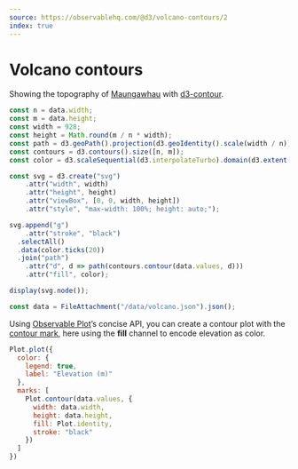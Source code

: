 ```yaml
---
source: https://observablehq.com/@d3/volcano-contours/2
index: true
---
```


# Volcano contours

Showing the topography of [Maungawhau](https://en.wikipedia.org/wiki/Maungawhau) with [d3-contour](https://d3js.org/d3-contour).

```js echo
const n = data.width;
const m = data.height;
const width = 928;
const height = Math.round(m / n * width);
const path = d3.geoPath().projection(d3.geoIdentity().scale(width / n));
const contours = d3.contours().size([n, m]);
const color = d3.scaleSequential(d3.interpolateTurbo).domain(d3.extent(data.values)).nice();

const svg = d3.create("svg")
    .attr("width", width)
    .attr("height", height)
    .attr("viewBox", [0, 0, width, height])
    .attr("style", "max-width: 100%; height: auto;");

svg.append("g")
    .attr("stroke", "black")
  .selectAll()
  .data(color.ticks(20))
  .join("path")
    .attr("d", d => path(contours.contour(data.values, d)))
    .attr("fill", color);

display(svg.node());
```

```js echo
const data = FileAttachment("/data/volcano.json").json();
```

Using [Observable Plot](https://observablehq.com/plot)’s concise API, you can create a contour plot with the [contour mark](https://observablehq.com/plot/marks/contour), here using the **fill** channel to encode elevation as color.

```js echo
Plot.plot({
  color: {
    legend: true,
    label: "Elevation (m)"
  },
  marks: [
    Plot.contour(data.values, {
      width: data.width,
      height: data.height,
      fill: Plot.identity,
      stroke: "black"
    })
  ]
})
```
